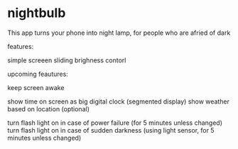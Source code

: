 # nightbulb

This app turns your phone into night lamp, for people who are afried of dark

features:

  simple screeen sliding brighness contorl

upcoming feautures:

  keep screen awake
  
  show time on screen as big digital clock (segmented display)
    show weather based on location (optional)
    
  turn flash light on in case of power failure (for 5 minutes unless changed)
  turn flash light on in case of sudden darkness (using light sensor, for 5 minutes unless changed)
